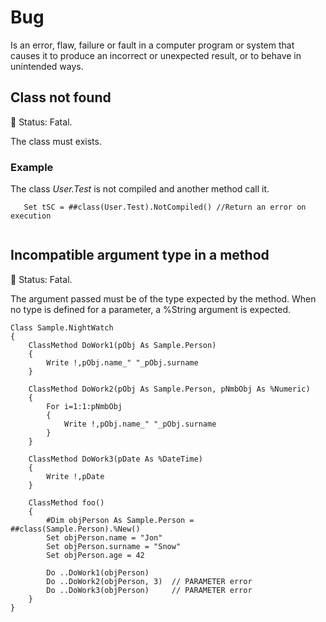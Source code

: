 # Bug

Is an error, flaw, failure or fault in a computer program or system that causes it to produce an incorrect or unexpected result, or to behave in unintended ways.

## Class not found

 :red_circle: Status: Fatal.

 The class must exists.

 ### Example
 
 The class _User.Test_ is not compiled and another method call it.
 ```cos
    Set tSC = ##class(User.Test).NotCompiled() //Return an error on execution
    
 ```

## Incompatible argument type in a method
 
 :red_circle: Status: Fatal.
 
 The argument passed must be of the type expected by the method. When no type is defined for a parameter, a %String argument is expected.

```cos
Class Sample.NightWatch
{
    ClassMethod DoWork1(pObj As Sample.Person)
    {
        Write !,pObj.name_" "_pObj.surname
    }

    ClassMethod DoWork2(pObj As Sample.Person, pNmbObj As %Numeric)
    {
        For i=1:1:pNmbObj
        {
            Write !,pObj.name_" "_pObj.surname
        }
    }

    ClassMethod DoWork3(pDate As %DateTime)
    {
        Write !,pDate
    }

    ClassMethod foo()
    {
        #Dim objPerson As Sample.Person = ##class(Sample.Person).%New()
        Set objPerson.name = "Jon"
        Set objPerson.surname = "Snow"
        Set objPerson.age = 42

        Do ..DoWork1(objPerson)
        Do ..DoWork2(objPerson, 3)  // PARAMETER error
        Do ..DoWork3(objPerson)     // PARAMETER error
    }
}
```